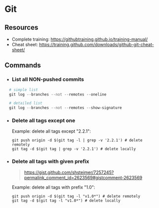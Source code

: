 # Git

## Resources

- Complete training: https://githubtraining.github.io/training-manual/
- Cheat sheet: https://training.github.com/downloads/github-git-cheat-sheet/

## Commands

- ### List all NON-pushed commits

```powershell
  # simple list
  git log --branches --not --remotes --oneline

  # detailed list
  git log --branches --not --remotes --show-signature
```

- ### Delete all tags except one

  Example: delete all tags except "2.2.1":

  ```
  git push origin -d $(git tag -l | grep -v '2.2.1') # delete remotely
  git tag -d $(git tag | grep -v '2.2.1') # delete locally
  ```

- ### Delete all tags with given prefix

  > https://gist.github.com/shsteimer/7257245?permalink_comment_id=2623569#gistcomment-2623569

  Example: delete all tags with prefix "1.0":

  ```
  git push origin -d $(git tag -l "v1.0*") # delete remotely
  git tag -d $(git tag -l "v1.0*") # delete locally
  ```
